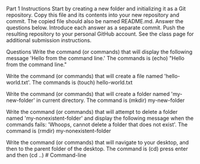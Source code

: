 Part 1
Instructions
Start by creating a new folder and initializing it as a Git repository.
Copy this file and its contents into your new repository and commit. The copied file should also be named README.md.
Answer the questions below. Introduce each answer as a separate commit.
Push the resulting repository to your personal GitHub account.
See the class page for additional submission instructions.

Questions
Write the command (or commands) that will display the following message 'Hello from the command line.'
The commands is (echo) "Hello from the command line."

Write the command (or commands) that will create a file named 'hello-world.txt'.
The commands is (touch) hello-world.txt

Write the command (or commands) that will create a folder named 'my-new-folder' in current directory.
The command is (mkdir) my-new-folder

Write the command (or commands) that will attempt to delete a folder named 'my-nonexistent-folder' and display the 
following message when the commands fails: 'Whoops, cannot delete a folder that does not exist'.
The command is (rmdir) my-nonexistent-folder

Write the command (or commands) that will navigate to your desktop, and then to the parent folder of the desktop.
The command is (cd) press enter and then (cd ..) #   C o m m a n d - l i n e  
 